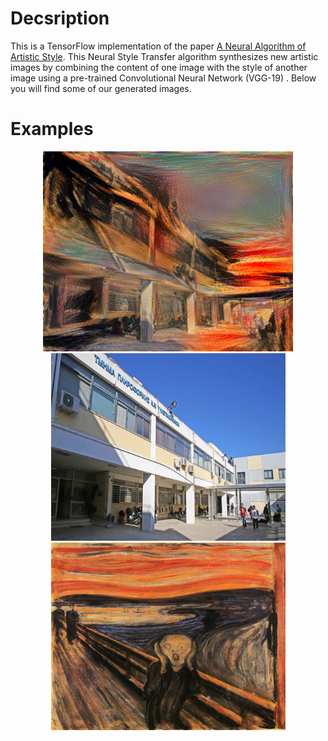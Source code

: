 
# Decsription
This is a TensorFlow implementation of the paper [A Neural Algorithm of Artistic Style](https://arxiv.org/abs/1508.06576). This Neural Style 
Transfer algorithm synthesizes new artistic images by combining the content of one image with the style of another image using a pre-trained 
Convolutional Neural Network (VGG-19) . Below you will find some of our generated images.

# Examples
<div align="center">
 <img src="images/dit_scream_a5_b100000.png" width="400">
 <img src="images/dit_500x400.jpg" height="300">
 <img src="images/scream_500x400.jpg" height="300">
</div>

